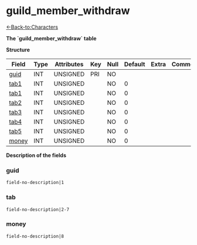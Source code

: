 # guild\_member\_withdraw

[<-Back-to:Characters](database-characters.md)

**The \`guild\_member\_withdraw\` table**

**Structure**

| Field      | Type  | Attributes | Key | Null | Default | Extra  | Comment |
| ---------- | ----- | ---------- | --- | ---- | ------- | ------ | ------- |
| [guid][1]  | INT   | UNSIGNED   | PRI | NO   |         |        |         |
| [tab1][2]  | INT   | UNSIGNED   |     | NO   | 0       |        |         |
| [tab1][3]  | INT   | UNSIGNED   |     | NO   | 0       |        |         |
| [tab2][4]  | INT   | UNSIGNED   |     | NO   | 0       |        |         |
| [tab3][5]  | INT   | UNSIGNED   |     | NO   | 0       |        |         |
| [tab4][6]  | INT   | UNSIGNED   |     | NO   | 0       |        |         |
| [tab5][7]  | INT   | UNSIGNED   |     | NO   | 0       |        |         |
| [money][8] | INT   | UNSIGNED   |     | NO   | 0       |        |         |

[1]: #guid
[2]: #tab
[3]: #tab
[4]: #tab
[5]: #tab
[6]: #tab
[7]: #tab
[8]: #money

**Description of the fields**

### guid

`field-no-description|1`

### tab

`field-no-description|2-7`

### money

`field-no-description|8`
